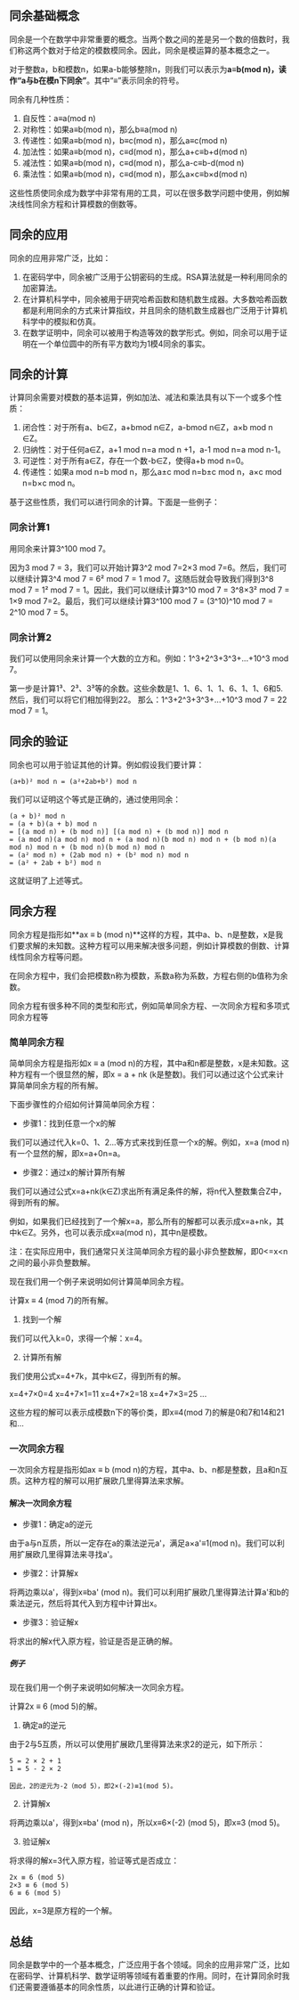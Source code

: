 ## 同余基础概念

同余是一个在数学中非常重要的概念。当两个数之间的差是另一个数的倍数时，我们称这两个数对于给定的模数模同余。因此，同余是模运算的基本概念之一。

对于整数a，b和模数n，如果a-b能够整除n，则我们可以表示为**a≡b(mod n)，读作“a与b在模n下同余”**。其中“≡”表示同余的符号。

同余有几种性质：

1. 自反性：a≡a(mod n)
2. 对称性：如果a≡b(mod n)，那么b≡a(mod n)
3. 传递性：如果a≡b(mod n)，b≡c(mod n)，那么a≡c(mod n)
4. 加法性：如果a≡b(mod n)，c≡d(mod n)，那么a+c≡b+d(mod n)
5. 减法性：如果a≡b(mod n)，c≡d(mod n)，那么a-c≡b-d(mod n)
6. 乘法性：如果a≡b(mod n)，c≡d(mod n)，那么a×c≡b×d(mod n)

这些性质使同余成为数学中非常有用的工具，可以在很多数学问题中使用，例如解决线性同余方程和计算模数的倒数等。

## 同余的应用

同余的应用非常广泛，比如：

1. 在密码学中，同余被广泛用于公钥密码的生成。RSA算法就是一种利用同余的加密算法。
2. 在计算机科学中，同余被用于研究哈希函数和随机数生成器。大多数哈希函数都是利用同余的方式来计算指纹，并且同余的随机数生成器也广泛用于计算机科学中的模拟和仿真。
3. 在数学证明中，同余可以被用于构造等效的数学形式。例如，同余可以用于证明在一个单位圆中的所有平方数均为1模4同余的事实。

## 同余的计算

计算同余需要对模数的基本运算，例如加法、减法和乘法具有以下一个或多个性质：

1. 闭合性：对于所有a、b∈Z，a+bmod n∈Z，a-bmod n∈Z，a×b mod n ∈Z。
2. 归纳性：对于任何a∈Z，a+1 mod n=a mod n +1，a-1 mod n=a mod n-1。
3. 可逆性：对于所有a∈Z，存在一个数-b∈Z，使得a+b mod n=0。
4. 传递性：如果a mod n=b mod n，那么a±c mod n=b±c mod n，a×c mod n=b×c mod n。

基于这些性质，我们可以进行同余的计算。下面是一些例子：

### 同余计算1

用同余来计算3^100 mod 7。

因为3 mod 7 = 3，我们可以开始计算3^2 mod 7=2×3 mod 7=6。然后，我们可以继续计算3^4 mod 7 = 6² mod 7 = 1 mod 7。这随后就会导致我们得到3^8 mod 7 = 1² mod 7 = 1。因此，我们可以继续计算3^10 mod 7 = 3^8×3² mod 7 = 1×9 mod 7=2。最后，我们可以继续计算3^100 mod 7 = (3^10)^10 mod 7 = 2^10 mod 7 = 5。

### 同余计算2

我们可以使用同余来计算一个大数的立方和。例如：1^3+2^3+3^3+...+10^3 mod 7。

第一步是计算1³、2³、3³等的余数。这些余数是1、1、6、1、1、6、1、1、6和5.  然后，我们可以将它们相加得到22。 那么：1^3+2^3+3^3+...+10^3 mod 7 = 22 mod 7 = 1。

## 同余的验证

同余也可以用于验证其他的计算。例如假设我们要计算：

```(a+b)² mod n = (a²+2ab+b²) mod n```

我们可以证明这个等式是正确的，通过使用同余：

```
(a + b)² mod n
= (a + b)(a + b) mod n  
= [(a mod n) + (b mod n)] [(a mod n) + (b mod n)] mod n    
= (a mod n)(a mod n) mod n + (a mod n)(b mod n) mod n + (b mod n)(a mod n) mod n + (b mod n)(b mod n) mod n    
= (a² mod n) + (2ab mod n) + (b² mod n) mod n    
= (a² + 2ab + b²) mod n
```

这就证明了上述等式。

## 同余方程

同余方程是指形如**ax ≡ b (mod n)**这样的方程，其中a、b、n是整数，x是我们要求解的未知数。这种方程可以用来解决很多问题，例如计算模数的倒数、计算线性同余方程等问题。

在同余方程中，我们会把模数n称为模数，系数a称为系数，方程右侧的b值称为余数。

同余方程有很多种不同的类型和形式，例如简单同余方程、一次同余方程和多项式同余方程等


### 简单同余方程

简单同余方程是指形如x ≡ a (mod n)的方程，其中a和n都是整数，x是未知数。这种方程有一个很显然的解，即x = a + nk (k是整数)。我们可以通过这个公式来计算简单同余方程的所有解。

下面步骤性的介绍如何计算简单同余方程：

- 步骤1：找到任意一个x的解

我们可以通过代入k=0、1、2...等方式来找到任意一个x的解。例如，x=a (mod n)有一个显然的解，即x=a+0n=a。

- 步骤2：通过x的解计算所有解

我们可以通过公式x=a+nk(k∈Z)求出所有满足条件的解，将n代入整数集合Z中，得到所有的解。

例如，如果我们已经找到了一个解x=a，那么所有的解都可以表示成x=a+nk，其中k∈Z。另外，也可以表示成x≡a(mod n)，其中n是模数。

注：在实际应用中，我们通常只关注简单同余方程的最小非负整数解，即0<=x<n之间的最小非负整数解。


现在我们用一个例子来说明如何计算简单同余方程。

计算x ≡ 4 (mod 7)的所有解。

1. 找到一个解

我们可以代入k=0，求得一个解：x=4。

2. 计算所有解

我们使用公式x=4+7k，其中k∈Z，得到所有的解。

x=4+7×0=4
x=4+7×1=11
x=4+7×2=18
x=4+7×3=25
...

这些方程的解可以表示成模数n下的等价类，即x≡4(mod 7)的解是0和7和14和21和...

### 一次同余方程

一次同余方程是指形如ax ≡ b (mod n)的方程，其中a、b、n都是整数，且a和n互质。这种方程的解可以用扩展欧几里得算法来求解。

#### 解决一次同余方程

- 步骤1：确定a的逆元

由于a与n互质，所以一定存在a的乘法逆元a'，满足a×a'≡1(mod n)。我们可以利用扩展欧几里得算法来寻找a'。

- 步骤2：计算解x

将两边乘以a'，得到x≡ba' (mod n)。我们可以利用扩展欧几里得算法计算a'和b的乘法逆元，然后将其代入到方程中计算出x。

- 步骤3：验证解x

将求出的解x代入原方程，验证是否是正确的解。

##### 例子

现在我们用一个例子来说明如何解决一次同余方程。

计算2x ≡ 6 (mod 5)的解。

1. 确定a的逆元

由于2与5互质，所以可以使用扩展欧几里得算法来求2的逆元，如下所示：

```
5 = 2 × 2 + 1
1 = 5 - 2 × 2

因此，2的逆元为-2（mod 5），即2×(-2)≡1(mod 5)。
```

2. 计算解x

将两边乘以a'，得到x≡ba' (mod n)，所以x≡6×(-2) (mod 5)，即x≡3 (mod 5)。

3. 验证解x

将求得的解x=3代入原方程，验证等式是否成立：

```
2x ≡ 6 (mod 5)
2×3 ≡ 6 (mod 5)
6 ≡ 6 (mod 5)
```

因此，x=3是原方程的一个解。

## 总结

同余是数学中的一个基本概念，广泛应用于各个领域。同余的应用非常广泛，比如在密码学、计算机科学、数学证明等领域有着重要的作用。同时，在计算同余时我们还需要遵循基本的同余性质，以此进行正确的计算和验证。